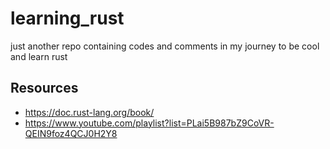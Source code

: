 # learning_rust
just another repo containing codes and comments in my journey to be cool and learn rust

## Resources
* https://doc.rust-lang.org/book/
* https://www.youtube.com/playlist?list=PLai5B987bZ9CoVR-QEIN9foz4QCJ0H2Y8